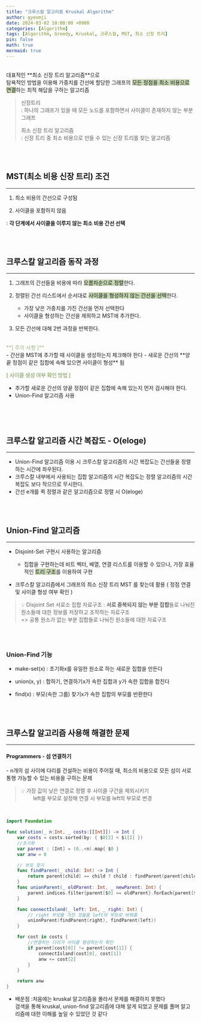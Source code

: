 ```yaml
---
title: "크루스칼 알고리즘 Kruskal Algorithm"
author: gyeomji
date: 2024-03-02 10:00:00 +0900
categories: [Algorithm]
tags: [Algorithm, Greedy, Kruskal, 크루스칼, MST, 최소 신장 트리]
pin: false
math: true
mermaid: true
---
```


<br/> 
대표적인 **최소 신장 트리 알고리즘**으로<br /> 
탐욕적인 방법을 이용해 가중치를 간선에 할당한 그래프의 <span style='background-color:#c8d8b4'>모든 정점을 최소 비용으로 연결</span>하는 최적 해답을 구하는 알고리즘 

> 신장트리<br />
> \: 하나의 그래프가 있을 때 모든 노드를 포함하면서 사이클이 존재하지 않는 부분 그래프 <br />
>
> 최소 신장 트리 알고리즘 <br />
> \: 신장 트리 중 최소 비용으로 만들 수 있는 신장 트리를 찾는 알고리즘

<br/> 
<br/>

## MST(최소 비용 신장 트리) 조건

---

1. 최소 비용의 간선으로 구성됨

2. 사이클을 포함하지 않음

: **각 단계에서 사이클을 이루지 않는 최소 비용 간선 선택**

<br/>
<br/>

## 크루스칼 알고리즘 동작 과정

---

1. 그래프의 간선들을 비용에 따라 <span style='background-color:#c8d8b4'>오름차순으로 정렬</span>한다.

2. 정렬된 간선 리스트에서 순서대로 <span style='background-color:#c8d8b4'>사이클을 형성하지 않는 간선을 선택</span>한다.
    - 가장 낮은 가중치를 가진 간선을 먼저 선택한다
    - 사이클을 형성하는 간선을 제외하고 MST에 추가한다.

3. 모든 간선에 대해 2번 과정을 반복한다. 

<br/>
<span style="color:#9fb584">**[ 주의 사항 ]**</span><br/>
- 간선을 MST에 추가할 때 사이클을 생성하는지 체크해야 한다
- 새로운 간선의 **양끝 정점이 같은 집합에 속해 있으면 사이클이 형성** 됨

<br/>

<span style="color:#9fb584">**[ 사이클 생성 여부 확인 방법 ]**</span><br/>
- 추가할 새로운 간선의 양끝 정점이 같은 집합에 속해 있는지 먼저 검사해야 한다.
- Union-Find 알고리즘 사용
<br/>

<br/> 
<br/>

## 크루스칼 알고리즘 시간 복잡도 - O(eloge)

---

- Union-Find 알고리즘 이용 시 크루스칼 알고리즘의 시간 복잡도는 간선들을 정렬하는 시간에 좌우된다.
- 크루스칼 내부에서 사용되는 집합 알고리즘의 시간 복잡도는 정렬 알고리즘의 시간 복잡도 보다 작으므로 무시한다.
- 간선 e개를 퀵 정렬과 같은 알고리즘으로 정렬 시 O(eloge)

<br/> 
<br/>

## Union-Find 알고리즘

---

- Disjoint-Set 구현시 사용하는 알고리즘
    - 집합을 구현하는데 비트 벡터, 배열, 연결 리스트를 이용할 수 있으나, 가장 효율적인 <span style='background-color:#c8d8b4'>트리 구조</span>를 이용하여 구현

- 크루스칼 알고리즘에서 그래프의 최소 신장 트리 MST 를 찾는데 활용 ( 정점 연결 및 사이클 형성 여부 확인 )<br />

>💡 Disjoint Set 서로소 집합 자료구조
>: **서로 중복되지 않는 부분 집합**들로 나눠진 원소들에 대한 정보를 저장하고 조작하는 자료구조 <br />=> 공통 원소가 없는 부분 집합들로 나눠진 원소들에 대한 자료구조


<br />
<br />

### Union-Find 기능
- make-set(x) 
: 초기화x를 유일한 원소로 하는 새로운 집합을 만든다 
 
- union(x, y)
 : 합하기, 연결하기x가 속한 집합과 y가 속한 집합을 합친다 
 
- find(x)
 : 부모(속한 그룹) 찾기x가 속한 집합의 부모를 반환한다

<br />
<br />

## 크루스칼 알고리즘 사용해 해결한 문제

---

#### Programmers - 섬 연결하기

\- n개의 섬 사이에 다리를 건설하는 비용이 주어질 때, 최소의 비용으로 모든 섬이 서로 통행 가능할 수 있는 비용을 구하는 문제<br />

> 💡 가장 값이 낮은 연결로 정렬 후 사이클 구간을 제외시키기<br /> 　 　left를 부모로 설정해 연결 시 부모를 left의 부모로 변경

<br />

```swift
import Foundation

func solution(_ n:Int, _ costs:[[Int]]) -> Int {
    var costs = costs.sorted(by: { $0[2] < $1[2] })
    //초기화
    var parent : [Int] = (0..<n).map{ $0 }
    var anw = 0

    // 부모 찾기
    func findParent(_ child: Int) -> Int {
        return parent[child] == child ? child : findParent(parent[child])
    }
    func unionParent(_ oldParent: Int, _ newParent: Int) {
        parent.indices.filter{parent[$0] == oldParent}.forEach{parent[$0] = newParent}
    }

    func connectIsland(_ left: Int, _ right: Int) {
        // right 부모를 가진 것들을 left의 부모로 바꿔줌
        unionParent(findParent(right), findParent(left))
    }

    for cost in costs {
        //연결하는 다리가 사이클 형성하는지 확인
        if parent[cost[0]] != parent[cost[1]] {
            connectIsland(cost[0], cost[1])
            anw += cost[2]
        }
    }

    return anw
}
```

- 배운점
  :처음에는 kruskal 알고리즘을 몰라서 문제를 해결하지 못했다<br />검색을 통해 kruskal, union-find 알고리즘에 대해 알게 되었고 문제를 풀며 알고리즘에 대한 이해를 높일 수 있었던 것 같다

<br />

[^footnote]: The footnote source
[^fn-nth-2]: The 2nd footnote source
